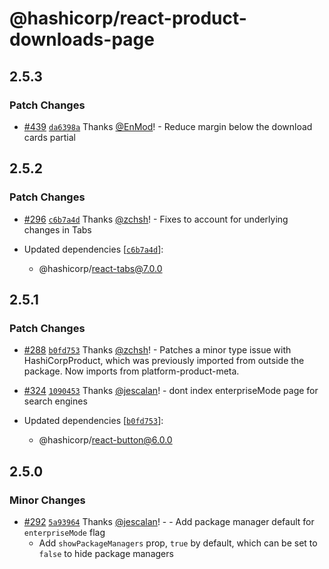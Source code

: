 # @hashicorp/react-product-downloads-page

## 2.5.3

### Patch Changes

- [#439](https://github.com/hashicorp/react-components/pull/439) [`da6398a`](https://github.com/hashicorp/react-components/commit/da6398a83ff33556d34bca71341a237bb579b836) Thanks [@EnMod](https://github.com/EnMod)! - Reduce margin below the download cards partial

## 2.5.2

### Patch Changes

- [#296](https://github.com/hashicorp/react-components/pull/296) [`c6b7a4d`](https://github.com/hashicorp/react-components/commit/c6b7a4dc80319d92f694773517d822f0566b229a) Thanks [@zchsh](https://github.com/zchsh)! - Fixes to account for underlying changes in Tabs

- Updated dependencies [[`c6b7a4d`](https://github.com/hashicorp/react-components/commit/c6b7a4dc80319d92f694773517d822f0566b229a)]:
  - @hashicorp/react-tabs@7.0.0

## 2.5.1

### Patch Changes

- [#288](https://github.com/hashicorp/react-components/pull/288) [`b0fd753`](https://github.com/hashicorp/react-components/commit/b0fd753d7f9e5c4649424139712d4d2c5ec5ffd9) Thanks [@zchsh](https://github.com/zchsh)! - Patches a minor type issue with HashiCorpProduct, which was previously imported from outside the package. Now imports from platform-product-meta.

* [#324](https://github.com/hashicorp/react-components/pull/324) [`1090453`](https://github.com/hashicorp/react-components/commit/1090453fb46efd7da2d3218d8bfb3f0910bcdf9d) Thanks [@jescalan](https://github.com/jescalan)! - dont index enterpriseMode page for search engines

* Updated dependencies [[`b0fd753`](https://github.com/hashicorp/react-components/commit/b0fd753d7f9e5c4649424139712d4d2c5ec5ffd9)]:
  - @hashicorp/react-button@6.0.0

## 2.5.0

### Minor Changes

- [#292](https://github.com/hashicorp/react-components/pull/292) [`5a93964`](https://github.com/hashicorp/react-components/commit/5a93964095c3b85c395d654301b4c02044d2ca67) Thanks [@jescalan](https://github.com/jescalan)! - - Add package manager default for `enterpriseMode` flag
  - Add `showPackageManagers` prop, `true` by default, which can be set to `false` to hide package managers
